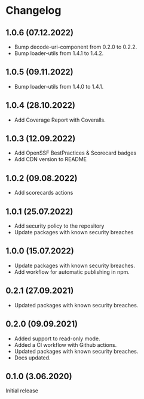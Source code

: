 # Changelog

## 1.0.6 (07.12.2022)
* Bump decode-uri-component from 0.2.0 to 0.2.2.
* Bump loader-utils from 1.4.1 to 1.4.2.

## 1.0.5 (09.11.2022)
* Bump loader-utils from 1.4.0 to 1.4.1.

## 1.0.4 (28.10.2022)
* Add Coverage Report with Coveralls.

## 1.0.3 (12.09.2022)
* Add OpenSSF BestPractices & Scorecard badges
* Add CDN version to README

## 1.0.2 (09.08.2022)
* Add scorecards actions

## 1.0.1 (25.07.2022)
* Add security policy to the repository
* Update packages with known security breaches

## 1.0.0 (15.07.2022)
* Update packages with known security breaches.
* Add workflow for automatic publishing in npm.

## 0.2.1 (27.09.2021)
* Updated packages with known security breaches.

## 0.2.0 (09.09.2021)

* Added support to read-only mode.
* Added a CI workflow with Github actions.
* Updated packages with known security breaches.
* Docs updated.

## 0.1.0 (3.06.2020)

Initial release
